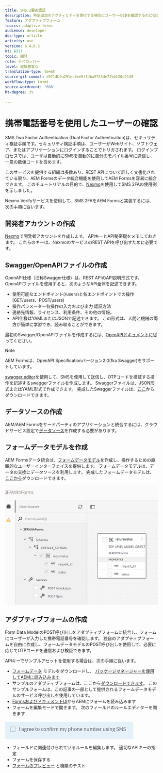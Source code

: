 ```yaml
---
title: SMS 2要素認証
description: 特定追加のアクティビティを実行する場合にユーザーのIDを確認するのに役立つ、セキュリティの追加層
feature: アダプティブフォーム
topics: adaptive forms
audience: developer
doc-type: article
activity: use
version: 6.4,6.5
kt: 6317
topic: 開発
role: デベロッパー
level: 経験豊富な
translation-type: tm+mt
source-git-commit: d9714b9a291ec3ee5f3dba9723de72bb120d2149
workflow-type: tm+mt
source-wordcount: '608'
ht-degree: 3%

---
```




# 携帯電話番号を使用したユーザーの確認

SMS Two Factor Authentication (Dual Factor Authentication)は、セキュリティ検証手順です。セキュリティ検証手順は、ユーザーがWebサイト、ソフトウェア、またはアプリケーションにログインすることでトリガされます。 ログインプロセスでは、ユーザは自動的にSMSを自動的に自分のモバイル番号に送信し、一意の数値コードを含めます。

このサービスを提供する組織は多数あり、REST APIについて詳しく文書化されている限り、AEM Formsのデータ統合機能を使用してAEM Formsを容易に統合できます。 このチュートリアルの目的で、[Nexmo](https://developer.nexmo.com/verify/overview)を使用してSMS 2FAの使用例を示しました。

Nexmo Verifyサービスを使用して、SMS 2FAをAEM Formsと実装するには、次の手順に従います。

## 開発者アカウントの作成

[Nexmo](https://dashboard.nexmo.com/sign-in)で開発者アカウントを作成します。 APIキーとAPI秘密鍵をメモしておきます。 これらのキーは、NexmoのサービスのREST APIを呼び出すために必要です。

## Swagger/OpenAPIファイルの作成

OpenAPI仕様（旧称Swagger仕様）は、REST APIのAPI説明形式です。 OpenAPIファイルを使用すると、次のようなAPI全体を記述できます。

* 使用可能なエンドポイント(/users)と各エンドポイントでの操作(GET/users、POST/users)
* 操作パラメーター各操作の入力および出力
認証方法
* 連絡先情報、ライセンス、利用条件、その他の情報。
* API仕様はYAMLまたはJSONで記述できます。 この形式は、人間と機械の両方が簡単に学習でき、読み取ることができます。

最初のSwagger/OpenAPIファイルを作成するには、[OpenAPIドキュメント](https://swagger.io/docs/specification/2-0/basic-structure/)に従ってください。

>[!NOTE]
> AEM Formsは、OpenAPI Specificationバージョン2.0(fka Swagger)をサポートしています。

[swagger editor](https://editor.swagger.io/)を使用して、SMSを使用して送信し、OTPコードを検証する操作を記述するswaggerファイルを作成します。 Swaggerファイルは、JSON形式またはYAML形式で作成できます。 完成したSwaggerファイルは、[ここ](assets/two-factore-authentication-swagger.zip)からダウンロードできます。

## データソースの作成

AEM/AEM Formsをサードパーティのアプリケーションと統合するには、クラウドサービス設定で[データソース](https://docs.adobe.com/content/help/en/experience-manager-learn/forms/ic-web-channel-tutorial/parttwo.html)を作成する必要があります。

## フォームデータモデルを作成

AEM Formsデータ統合は、[フォームデータモデル](https://docs.adobe.com/content/help/en/experience-manager-65/forms/form-data-model/create-form-data-models.html)を作成し、操作するための直観的なユーザーインターフェイスを提供します。 フォームデータモデルは、データの交換にデータソースを利用します。
完成したフォームデータモデルは、[ここから](assets/sms-2fa-fdm.zip)ダウンロードできます。

![fdm](assets/2FA-fdm.PNG)

## アダプティブフォームの作成

Form Data ModelのPOST呼び出しをアダプティブフォームに統合し、フォームにユーザーが入力した携帯電話番号を確認します。 独自のアダプティブフォームを自由に作成し、フォームデータモデルのPOST呼び出しを使用して、必要に応じてOTPコードを送信および検証できます。

APIキーでサンプルアセットを使用する場合は、次の手順に従います。

* [フォームデータ](assets/sms-2fa-fdm.zip) モデルをダウンロードし、 [パッケージマネージャーを使用してAEMに読み込みます](http://localhost:4502/crx/packmgr/index.jsp)
* サンプルのアダプティブフォームは、ここから[ダウンロードできます](assets/sms-2fa-verification-af.zip)。 このサンプルフォームは、この記事の一部として提供されるフォームデータモデルのサービス呼び出しを使用しています。
* [FormsおよびドキュメントUI](http://localhost:4502/aem/forms.html/content/dam/formsanddocuments)からAEMにフォームを読み込みます
* フォームを編集モードで開きます。 次のフィールドのルールエディターを開きます

![sms-send](assets/check-sms.PNG)

* フィールドに関連付けられているルールを編集します。 適切なAPIキーの指定
* フォームを保存する
* [フォームのプレビュー](http://localhost:4502/content/dam/formsanddocuments/sms-2fa-verification/jcr:content?wcmmode=disabled) と機能のテスト


